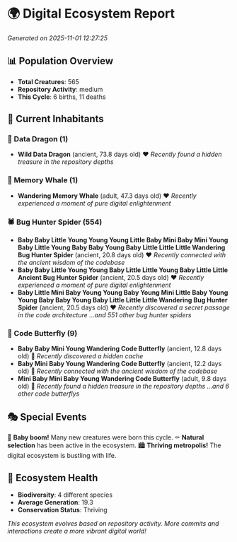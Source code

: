 # 🌍 Digital Ecosystem Report
*Generated on 2025-11-01 12:27:25*

## 📊 Population Overview
- **Total Creatures**: 565
- **Repository Activity**: medium
- **This Cycle**: 6 births, 11 deaths

## 👥 Current Inhabitants

### 🐉 Data Dragon (1)
- **Wild Data Dragon** (ancient, 73.8 days old) ❤️
  *Recently found a hidden treasure in the repository depths*

### 🐋 Memory Whale (1)
- **Wandering Memory Whale** (adult, 47.3 days old) ❤️
  *Recently experienced a moment of pure digital enlightenment*

### 🕷️ Bug Hunter Spider (554)
- **Baby Baby Little Young Young Young Little Baby Mini Baby Mini Young Baby Little Young Baby Baby Young Baby Little Little Little Wandering Bug Hunter Spider** (ancient, 20.8 days old) ❤️
  *Recently connected with the ancient wisdom of the codebase*
- **Baby Baby Little Young Young Baby Little Little Young Baby Little Little Ancient Bug Hunter Spider** (ancient, 20.5 days old) ❤️
  *Recently experienced a moment of pure digital enlightenment*
- **Baby Little Mini Baby Young Young Baby Young Mini Little Baby Young Young Baby Baby Young Baby Little Little Little Wandering Bug Hunter Spider** (ancient, 20.5 days old) ❤️
  *Recently discovered a secret passage in the code architecture*
  *...and 551 other bug hunter spiders*

### 🦋 Code Butterfly (9)
- **Baby Baby Mini Young Wandering Code Butterfly** (ancient, 12.8 days old) 💛
  *Recently discovered a hidden cache*
- **Baby Mini Baby Young Wandering Code Butterfly** (ancient, 12.2 days old) 💛
  *Recently connected with the ancient wisdom of the codebase*
- **Mini Baby Mini Baby Young Wandering Code Butterfly** (adult, 9.8 days old) 💚
  *Recently found a hidden treasure in the repository depths*
  *...and 6 other code butterflys*

## 🎭 Special Events

🎉 **Baby boom!** Many new creatures were born this cycle.
⚰️ **Natural selection** has been active in the ecosystem.
🏙️ **Thriving metropolis!** The digital ecosystem is bustling with life.

## 🔬 Ecosystem Health
- **Biodiversity**: 4 different species
- **Average Generation**: 19.3
- **Conservation Status**: Thriving

*This ecosystem evolves based on repository activity. More commits and interactions create a more vibrant digital world!*